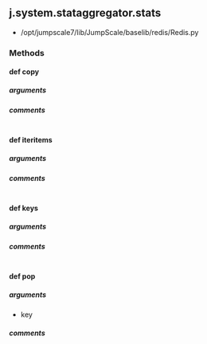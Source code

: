 ## j.system.stataggregator.stats

- /opt/jumpscale7/lib/JumpScale/baselib/redis/Redis.py

### Methods

#### def copy 
##### arguments

##### comments

```

```

#### def iteritems 
##### arguments

##### comments

```

```

#### def keys 
##### arguments

##### comments

```

```

#### def pop 
##### arguments

- key

##### comments

```

```

